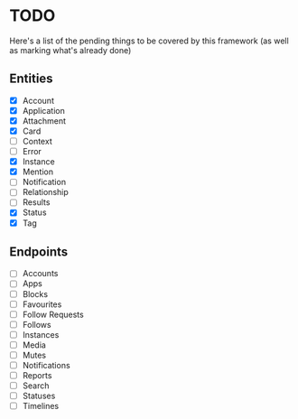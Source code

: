 # TODO

Here's a list of the pending things to be covered by this framework (as well as marking what's already done)

## Entities
 - [x] Account
 - [x] Application
 - [x] Attachment
 - [x] Card
 - [ ] Context
 - [ ] Error
 - [x] Instance
 - [x] Mention
 - [ ] Notification
 - [ ] Relationship
 - [ ] Results
 - [x] Status
 - [x] Tag

## Endpoints
- [ ] Accounts
- [ ] Apps
- [ ] Blocks
- [ ] Favourites
- [ ] Follow Requests
- [ ] Follows
- [ ] Instances
- [ ] Media
- [ ] Mutes
- [ ] Notifications
- [ ] Reports
- [ ] Search
- [ ] Statuses
- [ ] Timelines
